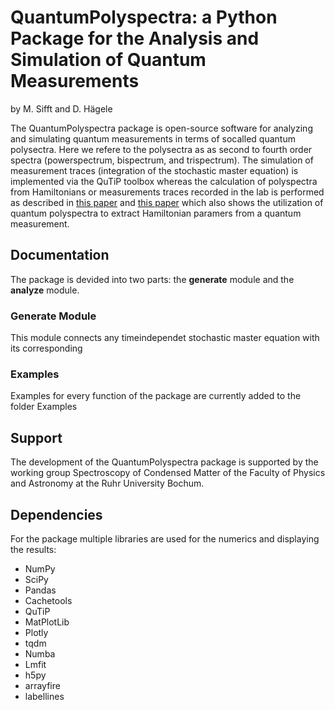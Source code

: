# QuantumPolyspectra: a Python Package for the Analysis and Simulation of Quantum Measurements 
by M. Sifft and D. Hägele

The QuantumPolyspectra package is open-source software for analyzing and simulating quantum measurements in terms of socalled quantum polysectra. Here we refere to the polysectra as as second to fourth order spectra (powerspectrum, bispectrum, and trispectrum). The simulation of measurement traces (integration of the stochastic master equation) is implemented via the QuTiP toolbox whereas the calculation of polyspectra from Hamiltonians or measurements traces recorded in the lab is performed as described in [this paper](https://link.aps.org/doi/10.1103/PhysRevB.98.205143) and [this paper](https://arxiv.org/abs/2011.07992) which also shows the utilization of quantum polyspectra to extract Hamiltonian paramers from a quantum measurement. 

## Documentation
The package is devided into two parts: the **generate** module and the **analyze** module. 
### Generate Module
This module connects any timeindependet stochastic master equation with its corresponding 

### Examples
Examples for every function of the package are currently added to the folder Examples

## Support
The development of the QuantumPolyspectra package is supported by the working group Spectroscopy of Condensed Matter of the Faculty of Physics and Astronomy at the Ruhr University Bochum.

## Dependencies
For the package multiple libraries are used for the numerics and displaying the results:
* NumPy
* SciPy
* Pandas
* Cachetools
* QuTiP
* MatPlotLib
* Plotly
* tqdm
* Numba
* Lmfit
* h5py
* arrayfire
* labellines
